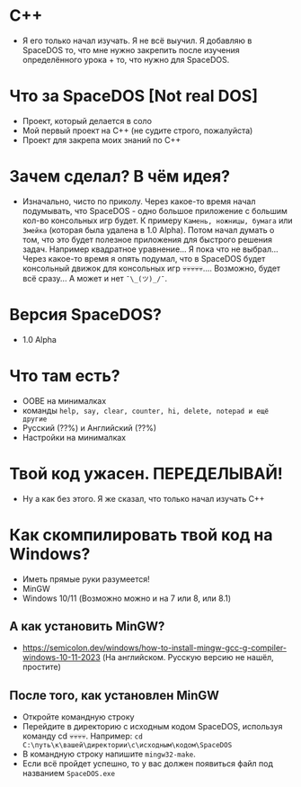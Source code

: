 # C++
- Я его только начал изучать. Я не всё выучил. Я добавляю в SpaceDOS то, что мне нужно закрепить после изучения определённого урока + то, что нужно для SpaceDOS.

# Что за SpaceDOS [Not real DOS]
- Проект, который делается в соло
- Мой первый проект на C++ (не судите строго, пожалуйста)
- Проект для закрепа моих знаний по C++

# Зачем сделал? В чём идея?
- Изначально, чисто по приколу. Через какое-то время начал подумывать, что SpaceDOS - одно большое приложение с большим кол-во консольных игр будет. К примеру `Камень, ножницы, бумага` или `Змейка` (которая была удалена в 1.0 Alpha). Потом начал думать о том, что это будет полезное приложения для быстрого решения задач. Например квадратное уравнение... Я пока что не выбрал... Через какое-то время я опять подумал, что в SpaceDOS будет консольный движок для консольных игр 💀💀💀💀💀.... Возможно, будет всё сразу... А может и нет `¯\_(ツ)_/¯`.

# Версия SpaceDOS?
- 1.0 Alpha

# Что там есть?
- OOBE на минималках
- команды `help, say, clear, counter, hi, delete, notepad и ещё другие`
- Русский (??%) и Английский (??%)
- Настройки на минималках

# Твой код ужасен. ПЕРЕДЕЛЫВАЙ!
- Ну а как без этого. Я же сказал, что только начал изучать C++

# Как cкомпилировать твой код на Windows?
- Иметь прямые руки разумеется!
- MinGW
- Windows 10/11 (Возможно можно и на 7 или 8, или 8.1)

## А как установить MinGW?
- https://semicolon.dev/windows/how-to-install-mingw-gcc-g-compiler-windows-10-11-2023 (На английском. Русскую версию не нашёл, простите)

## После того, как установлен MinGW
- Откройте командную строку
- Перейдите в директорию с исходным кодом SpaceDOS, используя команду cd 💀💀💀💀. Например: `cd C:\путь\к\вашей\директории\c\исходным\кодом\SpaceDOS`
- В командную строку напишите `mingw32-make`.
- Если всё пройдет успешно, то у вас должен появиться файл под названием `SpaceDOS.exe`
